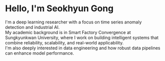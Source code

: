 # Hello, I'm Seokhyun Gong

I'm a deep learning researcher with a focus on time series anomaly detection and industrial AI.  
My academic background is in Smart Factory Convergence at Sungkyunkwan University, where I work on building intelligent systems that combine reliability, scalability, and real-world applicability.  
I'm also deeply interested in data engineering and how robust data pipelines can enhance model performance.
